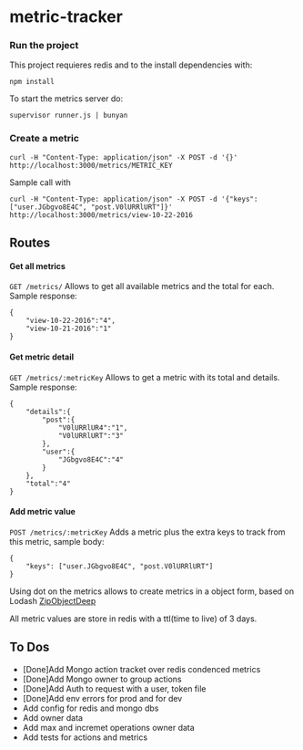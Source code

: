 # metric-tracker

### Run the project

This project requieres redis and to the install dependencies with:
```
npm install
```

To start the metrics server do:
```
supervisor runner.js | bunyan 

```

### Create a metric

```
curl -H "Content-Type: application/json" -X POST -d '{}' http://localhost:3000/metrics/METRIC_KEY
```

Sample call with 
```
curl -H "Content-Type: application/json" -X POST -d '{"keys":["user.JGbgvo8E4C", "post.V0lURRlURT"]}' http://localhost:3000/metrics/view-10-22-2016
```

## Routes


#### Get all metrics

`GET /metrics/` Allows to get all available metrics and the total for each. Sample response:

```
{
	"view-10-22-2016":"4",
	"view-10-21-2016":"1"
}
```

#### Get metric detail

`GET /metrics/:metricKey` Allows to get a metric with its total and details. Sample response:

```
{
	"details":{
		"post":{
			"V0lURRlUR4":"1",
			"V0lURRlURT":"3"
		},
		"user":{
			"JGbgvo8E4C":"4"
		}
	},
	"total":"4"
}
```

#### Add metric value

`POST /metrics/:metricKey` Adds a metric plus the extra keys to track from this metric, sample body:

```
{
	"keys": ["user.JGbgvo8E4C", "post.V0lURRlURT"]
}
```

Using dot on the metrics allows to create metrics in a object form, based on Lodash [ZipObjectDeep](https://lodash.com/docs/4.16.4#zipObjectDeep)

All metric values are store in redis with a ttl(time to live) of 3 days.

## To Dos

- [Done]Add Mongo action tracket over redis condenced metrics
- [Done]Add Mongo owner to group actions
- [Done]Add Auth to request with a user, token file
- [Done]Add env errors for prod and for dev
- Add config for redis and mongo dbs
- Add owner data
- Add max and incremet operations owner data
- Add tests for actions and metrics

